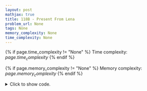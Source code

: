 ```yaml
---
layout: post
mathjax: true
title: 118B - Present From Lena
problem_url: None
tags: None
memory_complexity: None
time_complexity: None
---
```




{% if page.time_complexity != "None" %}
Time complexity: ${{ page.time_complexity }}$
{% endif %}

{% if page.memory_complexity != "None" %}
Memory complexity: ${{ page.memory_complexity }}$
{% endif %}

<details>
<summary>
<p style="display:inline">Click to show code.</p>
</summary>
```cpp
{% raw %}
using namespace std;
using ii = pair<int, int>;
vector<string> pat;
ii DUMMY = {-1, -1};
vector<ii> directions = {{+1, 0}, {-1, 0}, {0, +1}, {0, -1}};
vector<ii> neighbors(ii u)
{
    vector<ii> ans;
    for (auto [dr, dc] : directions)
        ans.emplace_back(u.first + dr, u.second + dc);
    return ans;
}
void bfs(ii start, int n)
{
    int level = n;
    set<ii> visited;
    queue<ii> frontier;
    frontier.push(start);
    frontier.push(DUMMY);
    visited.insert(start);
    while (not frontier.empty())
    {
        ii u = frontier.front();
        frontier.pop();
        if (u == DUMMY)
        {
            level--;
            if (level == -1)
                return;
            frontier.push({-1, -1});
            continue;
        }
        pat[u.first][u.second] = to_string(level)[0];
        for (auto v : neighbors(u))
        {
            if (visited.find(v) == visited.end())
            {
                visited.insert(v);
                frontier.push(v);
            }
        }
    }
}
int main(void)
{
    int n;
    cin >> n;
    pat.resize(2 * n + 1);
    for (auto &row : pat)
        row.resize(2 * n + 1, ' ');
    bfs({n, n}, n);
    for (int j = 0, p = pat.size(); j < p; ++j)
    {
        for (int i = 0, m = pat[j].size(); i < m; ++i)
        {
            cout << pat[j][i];
            if (pat[j][i] == '0' and i >= n)
                break;
            cout << ' ';
        }
        cout << endl;
    }
    return 0;
}

{% endraw %}
```
</details>

